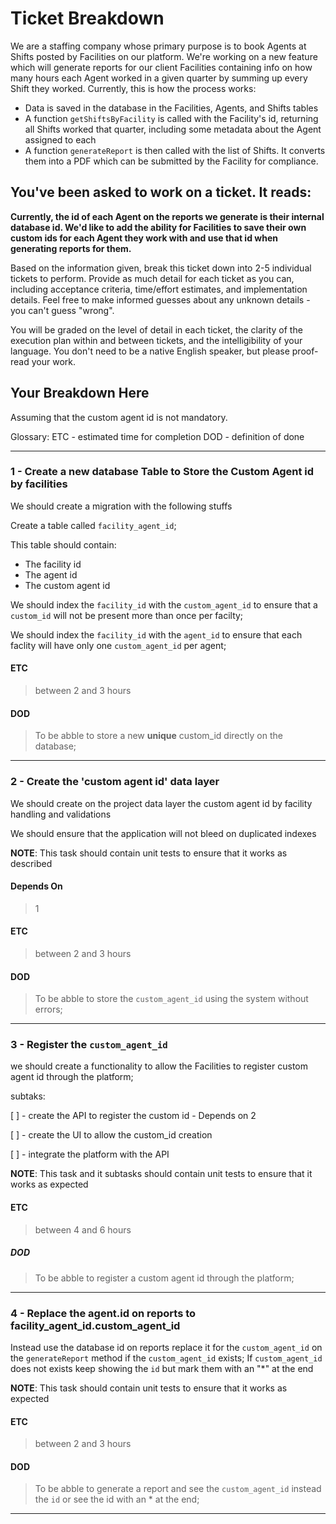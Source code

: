 # Ticket Breakdown
We are a staffing company whose primary purpose is to book Agents at Shifts posted by Facilities on our platform. We're working on a new feature which will generate reports for our client Facilities containing info on how many hours each Agent worked in a given quarter by summing up every Shift they worked. Currently, this is how the process works:

- Data is saved in the database in the Facilities, Agents, and Shifts tables
- A function `getShiftsByFacility` is called with the Facility's id, returning all Shifts worked that quarter, including some metadata about the Agent assigned to each
- A function `generateReport` is then called with the list of Shifts. It converts them into a PDF which can be submitted by the Facility for compliance.

## You've been asked to work on a ticket. It reads:

**Currently, the id of each Agent on the reports we generate is their internal database id. We'd like to add the ability for Facilities to save their own custom ids for each Agent they work with and use that id when generating reports for them.**


Based on the information given, break this ticket down into 2-5 individual tickets to perform. Provide as much detail for each ticket as you can, including acceptance criteria, time/effort estimates, and implementation details. Feel free to make informed guesses about any unknown details - you can't guess "wrong".


You will be graded on the level of detail in each ticket, the clarity of the execution plan within and between tickets, and the intelligibility of your language. You don't need to be a native English speaker, but please proof-read your work.

## Your Breakdown Here

Assuming that the custom agent id is not mandatory.

Glossary:
ETC - estimated time for completion
DOD - definition of done

---

### 1 - Create a new database Table to Store the Custom Agent id by facilities 
We should create a migration with the following stuffs

Create a table called `facility_agent_id`;

This table should contain:
- The facility id
- The agent id
- The custom agent id

We should index the `facility_id` with the `custom_agent_id` to ensure that a `custom_id` will not be present more than once per facilty;

We should index the `facility_id` with the `agent_id` to ensure that each faclity will have only one `custom_agent_id` per agent;

#### ETC
> between 2 and 3 hours

#### DOD 
> To be abble to store a new **unique** custom_id directly on the database;

---

### 2 - Create the 'custom agent id' data layer
We should create on the project data layer the custom agent id by facility handling and validations

We should ensure that the application will not bleed on duplicated indexes 



**NOTE**: This task should contain unit tests to ensure that it works as described

#### Depends On
> 1

#### ETC
> between 2 and 3 hours

#### DOD 
> To be abble to store the `custom_agent_id` using the system without errors;

---

### 3 - Register the `custom_agent_id`
we should create a functionality to allow the Facilities to register custom agent id through the platform;

subtaks:

[ ] - create the API to register the custom id - Depends on 2 

[ ] - create the UI to allow the custom_id creation 

[ ] - integrate the platform with the API

**NOTE**: This task and it subtasks should contain unit tests to ensure that it works as expected

#### ETC
> between 4 and 6 hours

##### DOD 
> To be abble to register a custom agent id through the platform;

---

### 4 - Replace the agent.id on reports to facility_agent_id.custom_agent_id
Instead use the database id on reports replace it for the `custom_agent_id` on the `generateReport` method if the `custom_agent_id` exists;
If `custom_agent_id` does not exists keep showing the `id` but mark them with an "*" at the end 

**NOTE**: This task should contain unit tests to ensure that it works as expected

#### ETC
> between 2 and 3 hours

#### DOD 
> To be abble to generate a report and see the `custom_agent_id` instead the `id` or see the id with an * at the end; 
---
